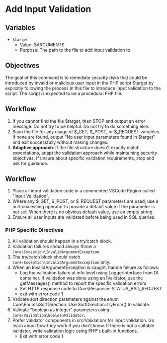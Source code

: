 # Add Input Validation

## Variables

- `$target`
    - Value: $ARGUMENTS
    - Purpose: The path to the file to add input validation to.

## Objectives

The goal of this command is to remediate security risks that could be introduced
by invalid or malicious user input in the PHP script $target by explicitly
following the process in this file to introduce input validation to the script.
The script is expected to be a procedural PHP file.

## Workflow

1. If you cannot find the file $target, then STOP and output an error message.
   Do not try to be helpful. Do not try to do something else.
2. Scan the file for any usage of $_GET, $_POST, or $_REQUEST variables. If
   none are found, output "No user input parameters found in $target" and exit
   successfully without making changes.
3. **Adaptive approach**: If the file structure doesn't exactly match
   expectations, adapt the validation approach while maintaining security
   objectives. If unsure about specific validation requirements, stop and ask
   for guidance.

## Workflow

1. Place all input validation code in a commented VSCode Region called
   "Input Validation".
2. Where any $_GET, $_POST, or $_REQUEST parameters are used, use a null-coalescing
   operator to provide a default value if the parameter is not set. When there is
   no obvious default value, use an empty string.
3. Ensure all user inputs are validated before being used in SQL queries.


### PHP Specific Directives

1. All validation should happen in a try/catch block.
2. Validation failures should always throw a `Core\Exception\InvalidArgumentException`.
3. The try/catch block should catch `Core\Exception\InvalidArgumentException` only.
4. When an InvalidArgumentException is caught, handle failure as follows:
    - Log the validation failure at info level using LoggerInterface from DI
      container. If validation was done using an IValidator, use the getMessages()
      method to report the specific validation errors.
    - Set HTTP response code to Core\Response::STATUS_BAD_REQUEST
    - exit with error code 1
5. Validate sort direction parameters against the enum Core\Enums\SortDirection.
   Use SortDirection::tryFrom() to validate.
6. Validate "boolean as integer" parameters using `Core\Validation\BooleanValidator`.
7. Prefer validator components in src/Validation/ for input validation. Go learn
   about how they work if you don't know. If there is not a suitable validator,
   write validation logic using PHP's built-in functions.
    - Exit with error code 1

